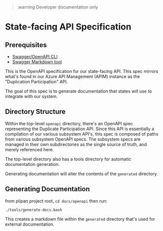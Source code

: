 > :warning Developer documentation only

# State-facing API Specification

## Prerequisites
- [Swagger/OpenAPI CLI](https://github.com/APIDevTools/swagger-cli)
- [Swagger Markdown tool](https://www.npmjs.com/package/swagger-markdown)

This is the OpenAPI specification for our state-facing API. This spec mirrors what's found in our Azure API Management (APIM) instance as the "Duplication Participation" API.

The goal of this spec is to generate documentation that states will use to integrate with our system.

## Directory Structure

Within the top-level `openapi` directory, there's an OpenAPI spec representing the Duplicate Participation API. Since this API is essentially a compilation of our various subsystem API's, this spec is composed of paths from various subsystem OpenAPI specs. The subsystem specs are managed in their own subdirectories as the single source of truth, and merely referenced here.

The top-level directory also has a tools directory for automatic documentation generation.

Generating documentation will alter the contents of the `generated` directory.

## Generating Documentation

from piipan project root, `cd docs/openapi` then run:
```
./tools/generate-docs.bash
```

This creates a markdown file within the `generated` directory that's used for external documentation.
